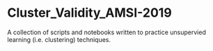 # Cluster_Validity_AMSI-2019

A collection of scripts and notebooks written to practice unsupervied learning (i.e. clustering) techniques.
